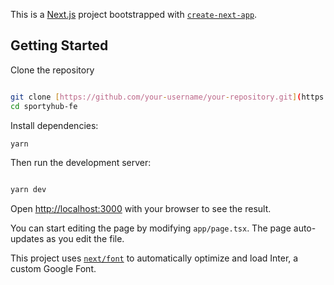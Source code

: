 This is a [Next.js](https://nextjs.org/) project bootstrapped with [`create-next-app`](https://github.com/vercel/next.js/tree/canary/packages/create-next-app).

## Getting Started
Clone the repository

```bash

git clone [https://github.com/your-username/your-repository.git](https://github.com/aakankshsingh02/sportyhub-fe.git)
cd sportyhub-fe

```

Install dependencies:

```bash
yarn
```

Then run the development server:

```bash

yarn dev

```

Open [http://localhost:3000](http://localhost:3000) with your browser to see the result.

You can start editing the page by modifying `app/page.tsx`. The page auto-updates as you edit the file.

This project uses [`next/font`](https://nextjs.org/docs/basic-features/font-optimization) to automatically optimize and load Inter, a custom Google Font.

